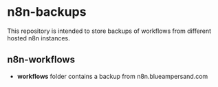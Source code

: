 # n8n-backups

This repository is intended to store backups of workflows from different hosted n8n instances.


## n8n-workflows

- **workflows** folder contains a backup from n8n.blueampersand.com
